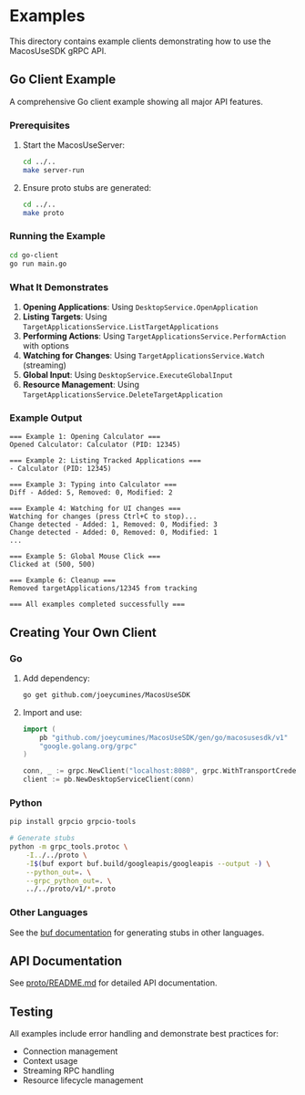 # Examples

This directory contains example clients demonstrating how to use the MacosUseSDK gRPC API.

## Go Client Example

A comprehensive Go client example showing all major API features.

### Prerequisites

1. Start the MacosUseServer:
   ```bash
   cd ../..
   make server-run
   ```

2. Ensure proto stubs are generated:
   ```bash
   cd ../..
   make proto
   ```

### Running the Example

```bash
cd go-client
go run main.go
```

### What It Demonstrates

1. **Opening Applications**: Using `DesktopService.OpenApplication`
2. **Listing Targets**: Using `TargetApplicationsService.ListTargetApplications`
3. **Performing Actions**: Using `TargetApplicationsService.PerformAction` with options
4. **Watching for Changes**: Using `TargetApplicationsService.Watch` (streaming)
5. **Global Input**: Using `DesktopService.ExecuteGlobalInput`
6. **Resource Management**: Using `TargetApplicationsService.DeleteTargetApplication`

### Example Output

```
=== Example 1: Opening Calculator ===
Opened Calculator: Calculator (PID: 12345)

=== Example 2: Listing Tracked Applications ===
- Calculator (PID: 12345)

=== Example 3: Typing into Calculator ===
Diff - Added: 5, Removed: 0, Modified: 2

=== Example 4: Watching for UI changes ===
Watching for changes (press Ctrl+C to stop)...
Change detected - Added: 1, Removed: 0, Modified: 3
Change detected - Added: 0, Removed: 0, Modified: 1
...

=== Example 5: Global Mouse Click ===
Clicked at (500, 500)

=== Example 6: Cleanup ===
Removed targetApplications/12345 from tracking

=== All examples completed successfully ===
```

## Creating Your Own Client

### Go

1. Add dependency:
   ```bash
   go get github.com/joeycumines/MacosUseSDK
   ```

2. Import and use:
   ```go
   import (
       pb "github.com/joeycumines/MacosUseSDK/gen/go/macosusesdk/v1"
       "google.golang.org/grpc"
   )

   conn, _ := grpc.NewClient("localhost:8080", grpc.WithTransportCredentials(insecure.NewCredentials()))
   client := pb.NewDesktopServiceClient(conn)
   ```

### Python

```bash
pip install grpcio grpcio-tools

# Generate stubs
python -m grpc_tools.protoc \
    -I../../proto \
    -I$(buf export buf.build/googleapis/googleapis --output -) \
    --python_out=. \
    --grpc_python_out=. \
    ../../proto/v1/*.proto
```

### Other Languages

See the [buf documentation](https://buf.build/docs/bsr/remote-generation/overview) for generating stubs in other languages.

## API Documentation

See [proto/README.md](../../proto/README.md) for detailed API documentation.

## Testing

All examples include error handling and demonstrate best practices for:
- Connection management
- Context usage
- Streaming RPC handling
- Resource lifecycle management
